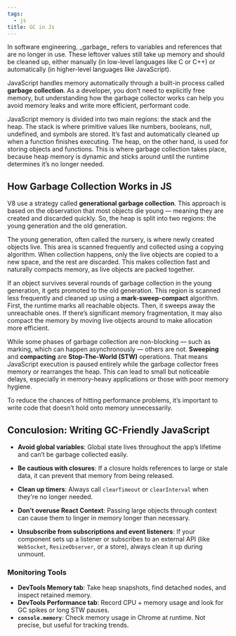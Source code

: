 ```yaml
---
tags:
  - js
title: GC in Js
---
```

<span dir="ltr">
In software engineering, _garbage_ refers to variables and references that are no longer in use. These leftover values still take up memory and should be cleaned up, either manually (in low-level languages like C or C++) or automatically (in higher-level languages like JavaScript).

JavaScript handles memory automatically through a built-in process called **garbage collection**. As a developer, you don’t need to explicitly free memory, but understanding how the garbage collector works can help you avoid memory leaks and write more efficient, performant code.

JavaScript memory is divided into two main regions: the stack and the heap. The stack is where primitive values like numbers, booleans, null, undefined, and symbols are stored. It’s fast and automatically cleaned up when a function finishes executing. The heap, on the other hand, is used for storing objects and functions. This is where garbage collection takes place, because heap memory is dynamic and sticks around until the runtime determines it’s no longer needed.

## How Garbage Collection Works in JS
V8  use a strategy called **generational garbage collection**. This approach is based on the observation that most objects die young — meaning they are created and discarded quickly. So, the heap is split into two regions: the young generation and the old generation.

The young generation, often called the nursery, is where newly created objects live. This area is scanned frequently and collected using a copying algorithm. When collection happens, only the live objects are copied to a new space, and the rest are discarded. This makes collection fast and naturally compacts memory, as live objects are packed together.

If an object survives several rounds of garbage collection in the young generation, it gets promoted to the old generation. This region is scanned less frequently and cleaned up using a **mark-sweep-compact** algorithm. First, the runtime marks all reachable objects. Then, it sweeps away the unreachable ones. If there’s significant memory fragmentation, it may also compact the memory by moving live objects around to make allocation more efficient.

While some phases of garbage collection are non-blocking — such as marking, which can happen asynchronously — others are not. **Sweeping** and **compacting** are **Stop-The-World (STW)** operations. That means JavaScript execution is paused entirely while the garbage collector frees memory or rearranges the heap. This can lead to small but noticeable delays, especially in memory-heavy applications or those with poor memory hygiene.

To reduce the chances of hitting performance problems, it’s important to write code that doesn’t hold onto memory unnecessarily.

## Conculosion:  Writing GC-Friendly JavaScript
- **Avoid global variables**: Global state lives throughout the app’s lifetime and can’t be garbage collected easily.
    
- **Be cautious with closures**: If a closure holds references to large or stale data, it can prevent that memory from being released.
    
- **Clean up timers**: Always call `clearTimeout` or `clearInterval` when they're no longer needed.
    
- **Don’t overuse React Context**: Passing large objects through context can cause them to linger in memory longer than necessary.
    
- **Unsubscribe from subscriptions and event listeners**: If your component sets up a listener or subscribes to an external API (like `WebSocket`, `ResizeObserver`, or a store), always clean it up during unmount.
    
### Monitoring Tools
- **DevTools Memory tab**: Take heap snapshots, find detached nodes, and inspect retained memory.
- **DevTools Performance tab**: Record CPU + memory usage and look for GC spikes or long STW pauses.
- **`console.memory`**: Check memory usage in Chrome at runtime. Not precise, but useful for tracking trends.


</span>


